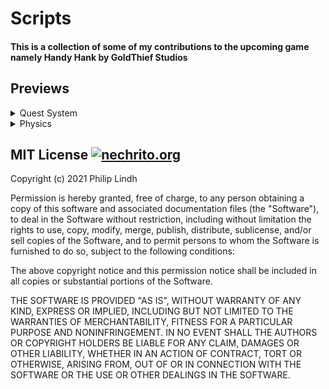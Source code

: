 # Scripts
<h4>This is a collection of some of my contributions to the upcoming game namely <strong>Handy Hank</strong> by <strong>GoldThief Studios</strong></h4>

## Previews
<details>
    <summary>Quest System</summary>
    <img src="https://github.com/Nechrito/HandyHank-Utilities/blob/main/Resources/QuestSystemInspector.gif?raw=true">
</details>
<details>
    <summary>Physics</summary>
    <img src="https://github.com/Nechrito/HandyHank-Utilities/blob/main/Resources/Throwable.gif?raw=true">
</details>

## MIT License [<img height="24" width="24" alt="nechrito.org" src="https://cdn.iconscout.com/icon/free/png-256/copyright-92-1130851.png"/>][license]

Copyright (c) 2021 Philip Lindh

Permission is hereby granted, free of charge, to any person obtaining a copy
of this software and associated documentation files (the "Software"), to deal
in the Software without restriction, including without limitation the rights
to use, copy, modify, merge, publish, distribute, sublicense, and/or sell
copies of the Software, and to permit persons to whom the Software is
furnished to do so, subject to the following conditions:

The above copyright notice and this permission notice shall be included in all
copies or substantial portions of the Software.

THE SOFTWARE IS PROVIDED "AS IS", WITHOUT WARRANTY OF ANY KIND, EXPRESS OR
IMPLIED, INCLUDING BUT NOT LIMITED TO THE WARRANTIES OF MERCHANTABILITY,
FITNESS FOR A PARTICULAR PURPOSE AND NONINFRINGEMENT. IN NO EVENT SHALL THE
AUTHORS OR COPYRIGHT HOLDERS BE LIABLE FOR ANY CLAIM, DAMAGES OR OTHER
LIABILITY, WHETHER IN AN ACTION OF CONTRACT, TORT OR OTHERWISE, ARISING FROM,
OUT OF OR IN CONNECTION WITH THE SOFTWARE OR THE USE OR OTHER DEALINGS IN THE
SOFTWARE.

[license]: https://github.com/Nechrito/HandyHank-Utilities/blob/main/LICENSE